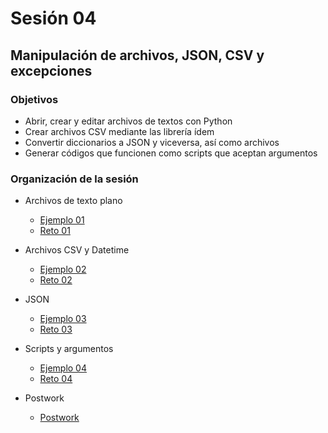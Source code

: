 # Sesión 04
## Manipulación de archivos, JSON, CSV y excepciones

### Objetivos

- Abrir, crear y editar archivos de textos con Python
- Crear archivos CSV mediante las librería ídem
- Convertir diccionarios a JSON y viceversa, así como archivos
- Generar códigos que funcionen como scripts que aceptan argumentos

### Organización de la sesión

* Archivos de texto plano
   * [Ejemplo 01](Ejemplo-01)
   * [Reto 01](Reto-01)
* Archivos CSV y Datetime
   * [Ejemplo 02](Ejemplo-02)
   * [Reto 02](Reto-02)
* JSON
   * [Ejemplo 03](Ejemplo-03)
   * [Reto 03](Reto-03)
* Scripts y argumentos
   * [Ejemplo 04](Rjemplo-04)
   * [Reto 04](Reto-04)

* Postwork
    * [Postwork](postwork/readme.md)
